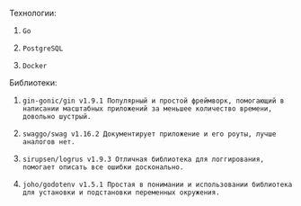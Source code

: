 Технологии:
1.     Go
2.     PostgreSQL
3.     Docker
Библиотеки:
1.     gin-gonic/gin v1.9.1 Популярный и простой фреймворк, помогающий в написании масштабных приложений за меньшее количество времени, довольно шустрый.
2.     swaggo/swag v1.16.2 Документирует приложение и его роуты, лучше аналогов нет.
3.     sirupsen/logrus v1.9.3 Отличная библиотека для логгирования, помогает описать все ошибки досконально.
4.     joho/godotenv v1.5.1 Простая в понимании и использовании библиотека для установки и подстановки переменных окружения.
    
